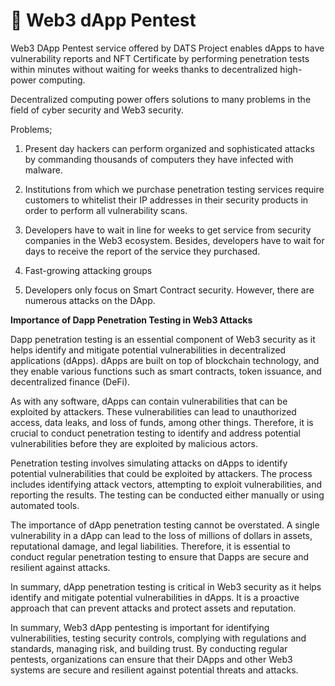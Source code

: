 # 🔐 Web3 dApp Pentest

Web3 DApp Pentest service offered by DATS Project enables dApps to have vulnerability reports and NFT Certificate by performing penetration tests within minutes without waiting for weeks thanks to decentralized high-power computing. 

Decentralized computing power offers solutions to many problems in the field of cyber security and Web3 security. 

Problems;

1. Present day hackers can perform organized and sophisticated attacks by commanding thousands of computers they have infected with malware. 

2. Institutions from which we purchase penetration testing services require customers to whitelist their IP addresses in their security products in order to perform all vulnerability scans.

3. Developers have to wait in line for weeks to get service from security companies in the Web3 ecosystem. Besides, developers have to wait for days to receive the report of the service they purchased.

4. Fast-growing attacking groups

5. Developers only focus on Smart Contract security. However, there are numerous attacks on the DApp.

**Importance of Dapp Penetration Testing in Web3 Attacks**

Dapp penetration testing is an essential component of Web3 security as it helps identify and mitigate potential vulnerabilities in decentralized applications (dApps). dApps are built on top of blockchain technology, and they enable various functions such as smart contracts, token issuance, and decentralized finance (DeFi).

As with any software, dApps can contain vulnerabilities that can be exploited by attackers. These vulnerabilities can lead to unauthorized access, data leaks, and loss of funds, among other things. Therefore, it is crucial to conduct penetration testing to identify and address potential vulnerabilities before they are exploited by malicious actors.

Penetration testing involves simulating attacks on dApps to identify potential vulnerabilities that could be exploited by attackers. The process includes identifying attack vectors, attempting to exploit vulnerabilities, and reporting the results. The testing can be conducted either manually or using automated tools.

The importance of dApp penetration testing cannot be overstated. A single vulnerability in a dApp can lead to the loss of millions of dollars in assets, reputational damage, and legal liabilities. Therefore, it is essential to conduct regular penetration testing to ensure that Dapps are secure and resilient against attacks.

In summary, dApp penetration testing is critical in Web3 security as it helps identify and mitigate potential vulnerabilities in dApps. It is a proactive approach that can prevent attacks and protect assets and reputation.

In summary, Web3 dApp pentesting is important for identifying vulnerabilities, testing security controls, complying with regulations and standards, managing risk, and building trust. By conducting regular pentests, organizations can ensure that their DApps and other Web3 systems are secure and resilient against potential threats and attacks.
